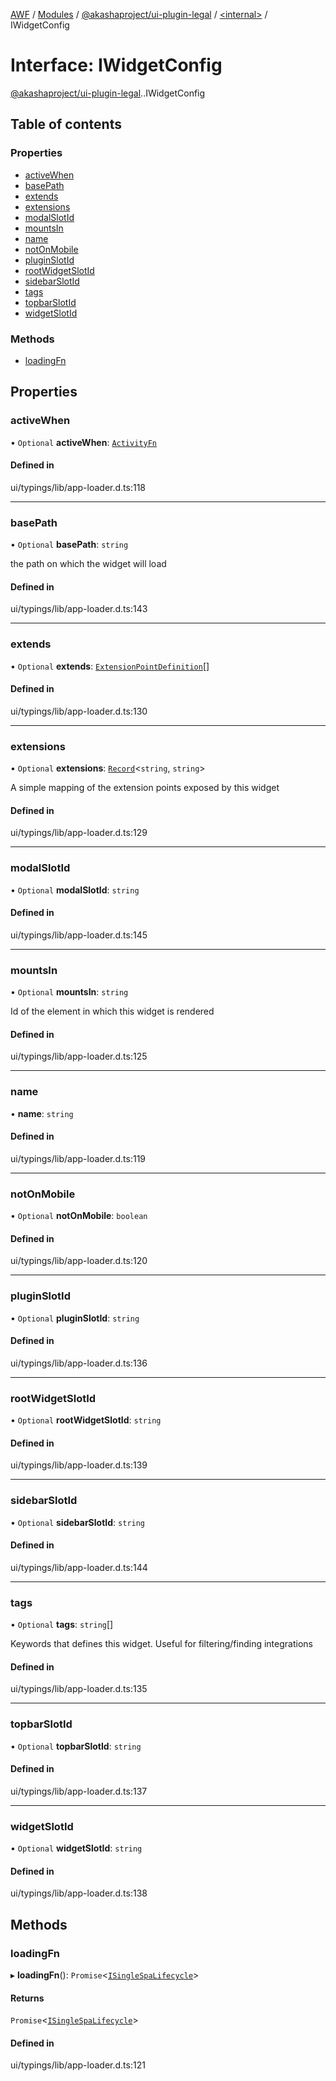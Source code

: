 [AWF](../README.md) / [Modules](../modules.md) / [@akashaproject/ui-plugin-legal](../modules/akashaproject_ui_plugin_legal.md) / [<internal\>](../modules/akashaproject_ui_plugin_legal._internal_.md) / IWidgetConfig

# Interface: IWidgetConfig

[@akashaproject/ui-plugin-legal](../modules/akashaproject_ui_plugin_legal.md).[<internal>](../modules/akashaproject_ui_plugin_legal._internal_.md).IWidgetConfig

## Table of contents

### Properties

- [activeWhen](akashaproject_ui_plugin_legal._internal_.IWidgetConfig.md#activewhen)
- [basePath](akashaproject_ui_plugin_legal._internal_.IWidgetConfig.md#basepath)
- [extends](akashaproject_ui_plugin_legal._internal_.IWidgetConfig.md#extends)
- [extensions](akashaproject_ui_plugin_legal._internal_.IWidgetConfig.md#extensions)
- [modalSlotId](akashaproject_ui_plugin_legal._internal_.IWidgetConfig.md#modalslotid)
- [mountsIn](akashaproject_ui_plugin_legal._internal_.IWidgetConfig.md#mountsin)
- [name](akashaproject_ui_plugin_legal._internal_.IWidgetConfig.md#name)
- [notOnMobile](akashaproject_ui_plugin_legal._internal_.IWidgetConfig.md#notonmobile)
- [pluginSlotId](akashaproject_ui_plugin_legal._internal_.IWidgetConfig.md#pluginslotid)
- [rootWidgetSlotId](akashaproject_ui_plugin_legal._internal_.IWidgetConfig.md#rootwidgetslotid)
- [sidebarSlotId](akashaproject_ui_plugin_legal._internal_.IWidgetConfig.md#sidebarslotid)
- [tags](akashaproject_ui_plugin_legal._internal_.IWidgetConfig.md#tags)
- [topbarSlotId](akashaproject_ui_plugin_legal._internal_.IWidgetConfig.md#topbarslotid)
- [widgetSlotId](akashaproject_ui_plugin_legal._internal_.IWidgetConfig.md#widgetslotid)

### Methods

- [loadingFn](akashaproject_ui_plugin_legal._internal_.IWidgetConfig.md#loadingfn)

## Properties

### activeWhen

• `Optional` **activeWhen**: [`ActivityFn`](../modules/akashaproject_ui_plugin_legal._internal_.md#activityfn)

#### Defined in

ui/typings/lib/app-loader.d.ts:118

___

### basePath

• `Optional` **basePath**: `string`

the path on which the widget will load

#### Defined in

ui/typings/lib/app-loader.d.ts:143

___

### extends

• `Optional` **extends**: [`ExtensionPointDefinition`](akashaproject_ui_plugin_legal._internal_.ExtensionPointDefinition.md)[]

#### Defined in

ui/typings/lib/app-loader.d.ts:130

___

### extensions

• `Optional` **extensions**: [`Record`](../modules/akashaproject_ui_plugin_legal._internal_.md#record)<`string`, `string`\>

A simple mapping of the extension points exposed by this widget

#### Defined in

ui/typings/lib/app-loader.d.ts:129

___

### modalSlotId

• `Optional` **modalSlotId**: `string`

#### Defined in

ui/typings/lib/app-loader.d.ts:145

___

### mountsIn

• `Optional` **mountsIn**: `string`

Id of the element in which this widget is rendered

#### Defined in

ui/typings/lib/app-loader.d.ts:125

___

### name

• **name**: `string`

#### Defined in

ui/typings/lib/app-loader.d.ts:119

___

### notOnMobile

• `Optional` **notOnMobile**: `boolean`

#### Defined in

ui/typings/lib/app-loader.d.ts:120

___

### pluginSlotId

• `Optional` **pluginSlotId**: `string`

#### Defined in

ui/typings/lib/app-loader.d.ts:136

___

### rootWidgetSlotId

• `Optional` **rootWidgetSlotId**: `string`

#### Defined in

ui/typings/lib/app-loader.d.ts:139

___

### sidebarSlotId

• `Optional` **sidebarSlotId**: `string`

#### Defined in

ui/typings/lib/app-loader.d.ts:144

___

### tags

• `Optional` **tags**: `string`[]

Keywords that defines this widget.
Useful for filtering/finding integrations

#### Defined in

ui/typings/lib/app-loader.d.ts:135

___

### topbarSlotId

• `Optional` **topbarSlotId**: `string`

#### Defined in

ui/typings/lib/app-loader.d.ts:137

___

### widgetSlotId

• `Optional` **widgetSlotId**: `string`

#### Defined in

ui/typings/lib/app-loader.d.ts:138

## Methods

### loadingFn

▸ **loadingFn**(): `Promise`<[`ISingleSpaLifecycle`](akashaproject_ui_plugin_legal._internal_.ISingleSpaLifecycle.md)\>

#### Returns

`Promise`<[`ISingleSpaLifecycle`](akashaproject_ui_plugin_legal._internal_.ISingleSpaLifecycle.md)\>

#### Defined in

ui/typings/lib/app-loader.d.ts:121
